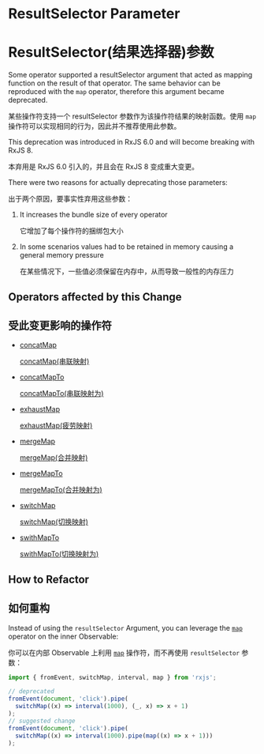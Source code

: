 # ResultSelector Parameter

# ResultSelector(结果选择器)参数

Some operator supported a resultSelector argument that acted as mapping function on the result of that operator. The same behavior can be reproduced with the `map` operator, therefore this argument became deprecated.

某些操作符支持一个 resultSelector 参数作为该操作符结果的映射函数。使用 `map` 操作符可以实现相同的行为，因此并不推荐使用此参数。

<div class="alert is-important">

This deprecation was introduced in RxJS 6.0 and will become breaking with RxJS 8.

本弃用是 RxJS 6.0 引入的，并且会在 RxJS 8 变成重大变更。

</div>

There were two reasons for actually deprecating those parameters:

出于两个原因，要事实性弃用这些参数：

1. It increases the bundle size of every operator

   它增加了每个操作符的捆绑包大小

2. In some scenarios values had to be retained in memory causing a general memory pressure

   在某些情况下，一些值必须保留在内存中，从而导致一般性的内存压力

## Operators affected by this Change

## 受此变更影响的操作符

- [concatMap](/api/operators/concatMap)

  [concatMap(串联映射)](/api/operators/concatMap)

- [concatMapTo](/api/operators/concatMapTo)

  [concatMapTo(串联映射为)](/api/operators/concatMapTo)

- [exhaustMap](/api/operators/exhaustMap)

  [exhaustMap(疲劳映射)](/api/operators/exhaustMap)

- [mergeMap](/api/operators/mergeMap)

  [mergeMap(合并映射)](/api/operators/mergeMap)

- [mergeMapTo](/api/operators/mergeMapTo)

  [mergeMapTo(合并映射为)](/api/operators/mergeMapTo)

- [switchMap](/api/operators/switchMap)

  [switchMap(切换映射)](/api/operators/switchMap)

- [swithMapTo](/api/operators/swithMapTo)

  [swithMapTo(切换映射为)](/api/operators/swithMapTo)

## How to Refactor

## 如何重构

Instead of using the `resultSelector` Argument, you can leverage the [`map`](/api/operators/map) operator on the inner Observable:

你可以在内部 Observable 上利用 [`map`](/api/operators/map) 操作符，而不再使用 `resultSelector` 参数：

<!-- prettier-ignore -->
```ts
import { fromEvent, switchMap, interval, map } from 'rxjs';

// deprecated
fromEvent(document, 'click').pipe(
  switchMap((x) => interval(1000), (_, x) => x + 1)
);
// suggested change
fromEvent(document, 'click').pipe(
  switchMap((x) => interval(1000).pipe(map((x) => x + 1)))
);
```
